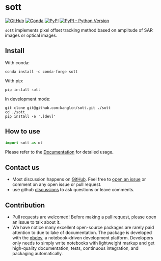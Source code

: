 sott
================

<!-- WARNING: THIS FILE WAS AUTOGENERATED! DO NOT EDIT! -->

[![GitHub](https://img.shields.io/github/license/kanglcn/sott?color=g.png)](https://github.com/kanglcn/sott/blob/main/LICENSE)
[![Conda](https://img.shields.io/conda/v/conda-forge/sott.png)](https://anaconda.org/conda-forge/sott)
[![PyPI](https://img.shields.io/pypi/v/sott.png)](https://pypi.org/project/sott/)
[![PyPI - Python
Version](https://img.shields.io/pypi/pyversions/sott.png)](https://pypi.org/project/sott/)

`sott` implements pixel offset tracking method based on amplitude of SAR
images or optical images.

## Install

With conda:

    conda install -c conda-forge sott

With pip:

    pip install sott

In development mode:

    git clone git@github.com:kanglcn/sott.git ./sott
    cd ./sott
    pip install -e '.[dev]'

## How to use

``` python
import sott as ot
```

Please refer to the [Documentation](https://kanglcn.github.io/sott) for
detailed usage.

## Contact us

- Most discussion happens on [GitHub](https://github.com/kanglcn/sott).
  Feel free to [open an
  issue](https://github.com/kanglcn/sott/issues/new) or comment on any
  open issue or pull request.
- use github [discussions](https://github.com/kanglcn/sott/discussions)
  to ask questions or leave comments.

## Contribution

- Pull requests are welcomed! Before making a pull request, please open
  an issue to talk about it.
- We have notice many excellent open-source packages are rarely paid
  attention to due to lake of documentation. The package is developed
  with the [nbdev](https://nbdev.fast.ai/), a notebook-driven
  development platform. Developers only needs to simply write notebooks
  with lightweight markup and get high-quality documentation, tests,
  continuous integration, and packaging automatically.
